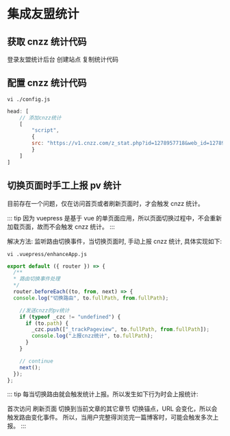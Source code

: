 
# 集成友盟统计

## 获取 cnzz 统计代码
登录友盟统计后台
创建站点
复制统计代码

## 配置 cnzz 统计代码
```shell
vi ./config.js
```

```js
head: [
    // 添加cnzz统计
    [
        "script",
        {
        src: "https://v1.cnzz.com/z_stat.php?id=1278957718&web_id=1278957718"
        }
    ]
]
```

## 切换页面时手工上报 pv 统计
目前存在一个问题，仅在访问首页或者刷新页面时，才会触发 cnzz 统计。

::: tip
因为 vuepress 是基于 vue 的单页面应用，所以页面切换过程中，不会重新加载页面，故而不会触发 cnzz 统计。
:::

解决方法: 监听路由切换事件，当切换页面时, 手动上报 cnzz 统计, 具体实现如下:
```shell
vi .vuepress/enhanceApp.js
```

```js
export default ({ router }) => {
  /**
  * 路由切换事件处理
  */
  router.beforeEach((to, from, next) => {
  console.log("切换路由", to.fullPath, from.fullPath);

    //发送cnzz的pv统计
    if (typeof _czc != "undefined") {
      if (to.path) {
        _czc.push(["_trackPageview", to.fullPath, from.fullPath]);
        console.log("上报cnzz统计", to.fullPath);
      }
    }

    // continue
    next();
  });
};
```

::: tip
每当切换路由就会触发统计上报。所以发生如下行为时会上报统计:

首次访问
刷新页面
切换到当前文章的其它章节
切换锚点，URL 会变化，所以会触发路由变化事件。
所以，当用户完整得浏览完一篇博客时，可能会触发多次上报。
:::
